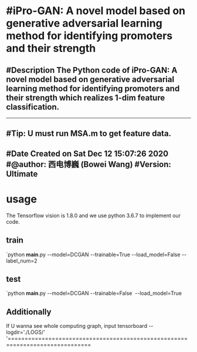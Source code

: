 #iPro-GAN: A novel model based on generative adversarial learning
method for identifying promoters and their strength
===============================================================================
#Description
The Python code of iPro-GAN: A novel model based on generative adversarial learning 
method for identifying promoters and their strength which realizes 1-dim feature
classification. 
-------------------------------------------------------------------------------
-------------------------------------------------------------------------------
#Tip: U must run MSA.m to get feature data.
-------------------------------------------------------------------------------
#Date
Created on Sat Dec 12 15:07:26 2020
#@author: 西电博巍 (Bowei Wang)
#Version: Ultimate
-------------------------------------------------------------------------------
# usage 
The Tensorflow vision is 1.8.0 and we use python 3.6.7 to implement our code.
## train 
`python __main__.py --model=DCGAN --trainable=True --load_model=False --label_num=2
## test 
`python __main__.py --model=DCGAN  --trainable=False  --load_model=True
## Additionally
If U wanna see whole computing graph, input tensorboard --logdir='./LOGS/'
'==============================================================================
